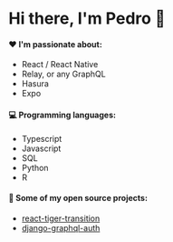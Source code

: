 # Hi there, I'm Pedro 👋
 
#### :heart: I'm passionate about:

- React / React Native
- Relay, or any GraphQL
- Hasura
- Expo

<!--
#### :ok_hand: My projects include:

- Good documentation
- CI/CD
-->

#### :computer: Programming languages:

- Typescript
- Javascript
- SQL
- Python
- R

#### :rocket:  Some of my open source projects:

- [react-tiger-transition](https://pedrobern.github.io/react-tiger-transition/)
- [django-graphql-auth](https://django-graphql-auth.readthedocs.io/en/latest/)


<!--
**PedroBern/pedrobern** is a ✨ _special_ ✨ repository because its `README.md` (this file) appears on your GitHub profile.

Here are some ideas to get you started:

- 🔭 I’m currently working on ...
- 🌱 I’m currently learning ...
- 👯 I’m looking to collaborate on ...
- 🤔 I’m looking for help with ...
- 💬 Ask me about ...
- 📫 How to reach me: ...
- 😄 Pronouns: ...
- ⚡ Fun fact: ...
-->
